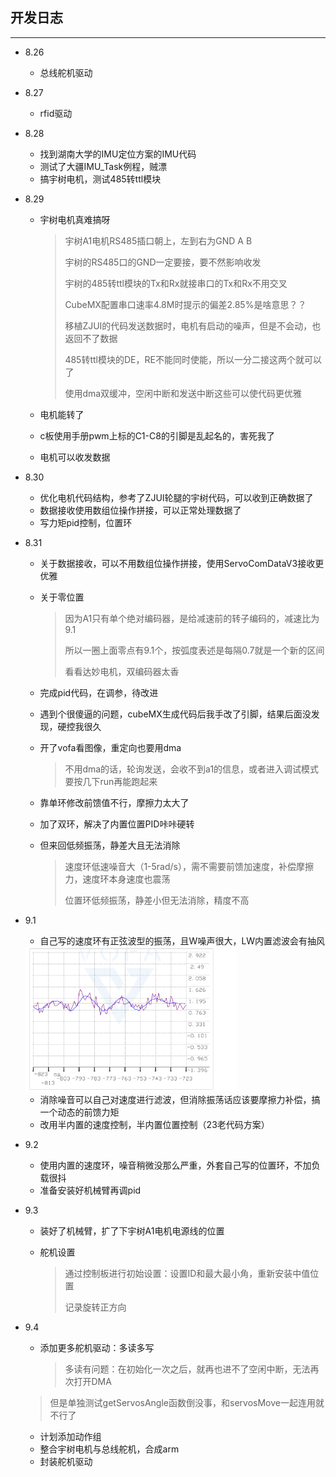 ## 开发日志

--------------------

+ 8.26

  + 总线舵机驱动

+ 8.27

  + rfid驱动

+ 8.28

  + 找到湖南大学的IMU定位方案的IMU代码
  + 测试了大疆IMU_Task例程，贼漂
  + 搞宇树电机，测试485转ttl模块

+ 8.29

  + 宇树电机真难搞呀

    > 宇树A1电机RS485插口朝上，左到右为GND A B
    >
    > 宇树的RS485口的GND一定要接，要不然影响收发
    >
    > 宇树的485转ttl模块的Tx和Rx就接串口的Tx和Rx不用交叉
    >
    > CubeMX配置串口速率4.8M时提示的偏差2.85%是啥意思？？
    >
    > 移植ZJUI的代码发送数据时，电机有启动的噪声，但是不会动，也返回不了数据
    >
    > 485转ttl模块的DE，RE不能同时使能，所以一分二接这两个就可以了
    >
    > 使用dma双缓冲，空闲中断和发送中断这些可以使代码更优雅

  + 电机能转了

  + c板使用手册pwm上标的C1-C8的引脚是乱起名的，害死我了

  + 电机可以收发数据

+ 8.30

  + 优化电机代码结构，参考了ZJUI轮腿的宇树代码，可以收到正确数据了
  + 数据接收使用数组位操作拼接，可以正常处理数据了
  + 写力矩pid控制，位置环
  
+ 8.31

  + 关于数据接收，可以不用数组位操作拼接，使用ServoComDataV3接收更优雅

  + 关于零位置

    > 因为A1只有单个绝对编码器，是给减速前的转子编码的，减速比为9.1
    >
    > 所以一圈上面零点有9.1个，按弧度表述是每隔0.7就是一个新的区间
    >
    > 看看达妙电机，双编码器太香

  + 完成pid代码，在调参，待改进
  
  + 遇到个很傻逼的问题，cubeMX生成代码后我手改了引脚，结果后面没发现，硬控我很久
  
  + 开了vofa看图像，重定向也要用dma
  
    > 不用dma的话，轮询发送，会收不到a1的信息，或者进入调试模式要按几下run再能跑起来
  
  + 靠单环修改前馈值不行，摩擦力太大了
  
  + 加了双环，解决了内置位置PID咔咔硬转
  
  + 但来回低频振荡，静差大且无法消除
  
    > 速度环低速噪音大（1-5rad/s），需不需要前馈加速度，补偿摩擦力，速度环本身速度也震荡
    >
    > 位置环低频振荡，静差小但无法消除，精度不高
  
+ 9.1

  + 自己写的速度环有正弦波型的振荡，且W噪声很大，LW内置滤波会有抽风

  <img src=".\速度.png" alt="image-20240901112926931" style="zoom: 33%;" />

  + 消除噪音可以自己对速度进行滤波，但消除振荡话应该要摩擦力补偿，搞一个动态的前馈力矩
  + 改用半内置的速度控制，半内置位置控制（23老代码方案）

+ 9.2
  
  + 使用内置的速度环，噪音稍微没那么严重，外套自己写的位置环，不加负载很抖
  + 准备安装好机械臂再调pid
  
+ 9.3

  + 装好了机械臂，扩了下宇树A1电机电源线的位置

  + 舵机设置

    > 通过控制板进行初始设置：设置ID和最大最小角，重新安装中值位置
    >
    > 记录旋转正方向

+ 9.4

  + 添加更多舵机驱动：多读多写

    > 多读有问题：在初始化一次之后，就再也进不了空闲中断，无法再次打开DMA
  >
    > 但是单独测试getServosAngle函数倒没事，和servosMove一起连用就不行了
  
  + 计划添加动作组
  + 整合宇树电机与总线舵机，合成arm
  + 封装舵机驱动

